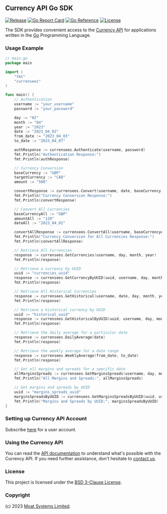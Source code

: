 ## Currency API Go SDK

[![Release](https://img.shields.io/github/release/moatsystems/currensees.svg)](https://github.com/moatsystems/currensees/releases/latest)
[![Go Report Card](https://goreportcard.com/badge/github.com/moatsystems/currensees)](https://goreportcard.com/report/github.com/moatsystems/currensees)
[![Go Reference](https://pkg.go.dev/badge/github.com/moatsystems/currensees.svg)](https://pkg.go.dev/github.com/moatsystems/currensees)
[![License](https://img.shields.io/github/license/moatsystems/currensees)](/LICENSE)

The SDK provides convenient access to the [Currency API](https://moatsystems.com/currency-api/) for applications written in the [Go](https://go.dev/) Programming Language.

### Usage Example

```go
// main.go
package main

import (
	"fmt"
	"currensees"
)

func main() {
	// Authentication
	username := "your_username"
	password := "your_password"

	day := "02"
	month := "04"
	year := "2023"
	date := "2023_04_02"
	from_date := "2023_04_03"
	to_date := "2023_04_07"

	authResponse := currensees.Authenticate(username, password)
	fmt.Println("Authentication Response:")
	fmt.Println(authResponse)

	// Currency Conversion
	baseCurrency := "GBP"
	targetCurrency := "CAD"
	amount := "500"

	convertResponse := currensees.Convert(username, date, baseCurrency, targetCurrency, amount)
	fmt.Println("Currency Conversion Response:")
	fmt.Println(convertResponse)

	// Convert All Currencies
	baseCurrencyAll := "GBP"
	amountAll := "120"
	dateAll := "2023_04_02"

	convertAllResponse := currensees.ConvertAll(username, baseCurrencyAll, amountAll, dateAll)
	fmt.Println("Currency Conversion for All Currencies Response:")
	fmt.Println(convertAllResponse)

	// Retrieve All Currencies
	response := currensees.GetCurrencies(username, day, month, year)
	fmt.Println(response)

	// Retrieve a currency by UUID
	uuid := "currencies_uuid"
	response := currensees.GetCurrencyByUUID(uuid, username, day, month, year)
	fmt.Println(response)

	// Retrieve All Historical Currencies
	response := currensees.GetHistorical(username, date, day, month, year)
	fmt.Println(response)

	// Retrieve a historical currency by UUID
	uuid := "historical_uuid"
	response := currensees.GetHistoricalByUUID(uuid, username, day, month, year, date)
	fmt.Println(response)

	// Retrieve the daily average for a particular date
	response := currensees.DailyAverage(date)
	fmt.Println(response)

	// Retrieve the weekly average for a date range
	response := currensees.WeeklyAverage(from_date, to_date)
	fmt.Println(response)

	// Get all margins and spreads for a specific date
	allMarginsSpreads := currensees.GetMarginsSpreads(username, day, month, year)
	fmt.Println("All Margins and Spreads:", allMarginsSpreads)

	// Get margins and spreads by UUID
	uuid := "margins_spreads_uuid"
	marginsSpreadsByUUID := currensees.GetMarginsSpreadsByUUID(uuid, username, day, month, year)
	fmt.Println("Margins and Spreads by UUID:", marginsSpreadsByUUID)
}
```

### Setting up Currency API Account

Subscribe [here](https://moatsystems.com/currency-api/) for a user account.

### Using the Currency API

You can read the [API documentation](https://docs.currensees.com/) to understand what's possible with the Currency API. If you need further assistance, don't hesitate to [contact us](https://moatsystems.com/contact/).

### License

This project is licensed under the [BSD 3-Clause License](./LICENSE).

### Copyright

(c) 2023 [Moat Systems Limited](https://moatsystems.com).